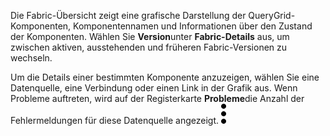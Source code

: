 Die Fabric-Übersicht zeigt eine grafische Darstellung der QueryGrid-Komponenten, Komponentennamen und Informationen über den Zustand der Komponenten. Wählen Sie **Version**unter **Fabric-Details** aus, um zwischen aktiven, ausstehenden und früheren Fabric-Versionen zu wechseln.

Um die Details einer bestimmten Komponente anzuzeigen, wählen Sie eine Datenquelle, eine Verbindung oder einen Link in der Grafik aus. Wenn Probleme auftreten, wird auf der Registerkarte **Probleme**die Anzahl der Fehlermeldungen für diese Datenquelle angezeigt. ![Kabob menu icon](Images/zsz1597101912145.svg)

